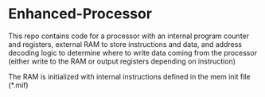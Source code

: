 # Enhanced-Processor

This repo contains code for a processor with an internal program counter and registers,  external RAM to store instructions and data, and address decoding logic to determine where to write data coming from the processor (either write to the RAM or output registers depending on instruction)

The RAM is initialized with internal instructions defined in the mem init file (*.mif)
